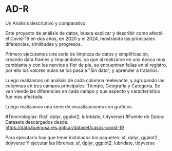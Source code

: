 # AD-R
Un Análisis descriptivo y comparativo 

Este proyecto de análisis de datos, busca explicar y describir como afectó el Covid-19 en dos años, en 2020 y el 2024, mostrando las principales diferencias, similitudes y progresos.

Primero ejecutamos una serie de limpieza de datos y simplificación, creando data frames y limpiandolos, ya que al realizarse en una época muy cambiante y con los nervios a flor de pie, se encuentran fallas en el registro, por ello los valores nulos se los pasa a "Sin dato", y aprender a tratarlos.

Luego realizamos un análisis de cada columna reelevante, y agrupando las columnas en tres campos principales: Tiempo, Geografía y Categoría.
Se van viendo las diferencias en cada campo y que aspecto y característica fue mas afectada.

Luego realizamos una serie de visualizaciones con gráficos.

#Tencnologías: R(sf, dplyr, ggplot2, lubridate, tidyverse)
#Fuente de Datos: Datasets descargados desde: https://data.buenosaires.gob.ar/dataset/casos-covid-19


Para ejecutarlo hay que tener instalados los paquetes: sf, dplyr, ggplot2, tidyverse
Y ejecutar las librerías: sf, dplyr, ggplot2, lubridate, tidyverse
